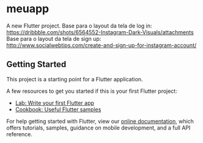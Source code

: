 # meuapp

A new Flutter project.
Base para o layout da tela de log in: https://dribbble.com/shots/6564552-Instagram-Dark-Visuals/attachments
Base para o layout da tela de sign up: http://www.socialwebtips.com/create-and-sign-up-for-instagram-account/

## Getting Started

This project is a starting point for a Flutter application.

A few resources to get you started if this is your first Flutter project:

- [Lab: Write your first Flutter app](https://flutter.dev/docs/get-started/codelab)
- [Cookbook: Useful Flutter samples](https://flutter.dev/docs/cookbook)

For help getting started with Flutter, view our
[online documentation](https://flutter.dev/docs), which offers tutorials,
samples, guidance on mobile development, and a full API reference.
